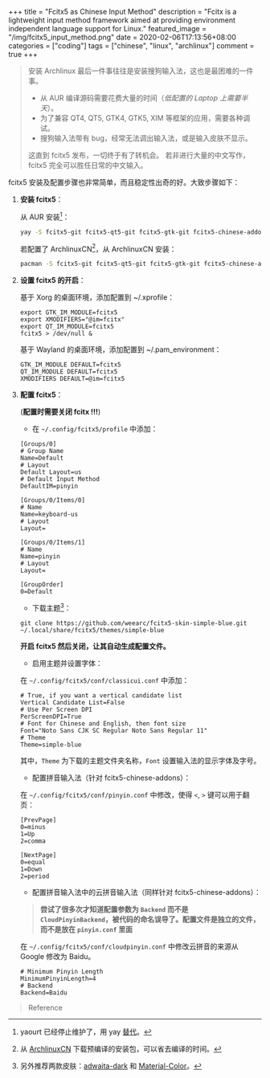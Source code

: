 +++
title = "Fcitx5 as Chinese Input Method"
description = "Fcitx is a lightweight input method framework aimed at providing environment independent language support for Linux."
featured_image = "/img/fcitx5_input_method.png"
date = 2020-02-06T17:13:56+08:00
categories = ["coding"]
tags = ["chinese", "linux", "archlinux"]
comment = true
+++

> 安装 Archlinux 最后一件事往往是安装搜狗输入法，这也是最困难的一件事。
>
> - 从 AUR 编译源码需要花费大量的时间（_低配置的 Laptop 上需要半天_）。
> - 为了兼容 QT4, QT5, GTK4, GTK5, XIM 等框架的应用，需要各种调试。
> - 搜狗输入法带有 bug，经常无法调出输入法，或是输入皮肤不显示。
>
> 这直到 fcitx5 发布，一切终于有了转机会。
> 若非进行大量的中文写作，fcitx5 完全可以胜任日常的中文输入。

fcitx5 安装及配置步骤也非常简单，而且稳定性出奇的好。大致步骤如下：

1. **安装 fcitx5**：

   从 AUR 安装[^1]：

   ```bash
   yay -S fcitx5-git fcitx5-qt5-git fcitx5-gtk-git fcitx5-chinese-addons-git
   ```

   若配置了 ArchlinuxCN[^2]，从 ArchlinuxCN 安装：

   ```bash
   pacman -S fcitx5-git fcitx5-qt5-git fcitx5-gtk-git fcitx5-chinese-addons-git
   ```

2. **设置 fcitx5 的开启**：

   基于 Xorg 的桌面环境，添加配置到 ~/.xprofile：

   ```
   export GTK_IM_MODULE=fcitx5
   export XMODIFIERS="@im=fcitx"
   export QT_IM_MODULE=fcitx5
   fcitx5 > /dev/null &
   ```

   基于 Wayland 的桌面环境，添加配置到 ~/.pam_environment：

   ```
   GTK_IM_MODULE DEFAULT=fcitx5
   QT_IM_MODULE DEFAULT=fcitx5
   XMODIFIERS DEFAULT=@im=fcitx5
   ```

3. **配置 fcitx5**：

   (**配置时需要关闭 fcitx !!!**)

   - 在 `~/.config/fcitx5/profile` 中添加：

   ```
   [Groups/0]
   # Group Name
   Name=Default
   # Layout
   Default Layout=us
   # Default Input Method
   DefaultIM=pinyin

   [Groups/0/Items/0]
   # Name
   Name=keyboard-us
   # Layout
   Layout=

   [Groups/0/Items/1]
   # Name
   Name=pinyin
   # Layout
   Layout=

   [GroupOrder]
   0=Default
   ```

   - 下载主题[^3]：

   ```
   git clone https://github.com/weearc/fcitx5-skin-simple-blue.git ~/.local/share/fcitx5/themes/simple-blue
   ```

   **开启 fcitx5 然后关闭，让其自动生成配置文件。**

   - 启用主题并设置字体：

   在 `~/.config/fcitx5/conf/classicui.conf` 中添加：

   ```
   # True, if you want a vertical candidate list
   Vertical Candidate List=False
   # Use Per Screen DPI
   PerScreenDPI=True
   # Font for Chinese and English, then font size
   Font="Noto Sans CJK SC Regular Noto Sans Regular 11"
   # Theme
   Theme=simple-blue
   ```

   其中，`Theme` 为下载的主题文件夹名称，`Font` 设置输入法的显示字体及字号。

   - 配置拼音输入法（针对 fcitx5-chinese-addons）：

   在 `~/.config/fcitx5/conf/pinyin.conf` 中修改，使得 `<`, `>` 键可以用于翻页：

   ```
   [PrevPage]
   0=minus
   1=Up
   2=comma

   [NextPage]
   0=equal
   1=Down
   2=period
   ```

   - 配置拼音输入法中的云拼音输入法（同样针对 fcitx5-chinese-addons）：

   > **尝试了很多次才知道配置参数为 `Backend` 而不是 `CloudPinyinBackend`，被代码的命名误导了。配置文件是独立的文件，而不是放在 `pinyin.conf` 里面**

   在 `~/.config/fcitx5/conf/cloudpinyin.conf` 中修改云拼音的来源从 Google 修改为 Baidu。

   ```
   # Minimum Pinyin Length
   MinimumPinyinLength=4
   # Backend
   Backend=Baidu
   ```

> Reference

[^1]: yaourt 已经停止维护了，用 yay [替代](https://zhuanlan.zhihu.com/p/42287487)。
[^2]: 从 [ArchlinuxCN](https://www.archlinuxcn.org/archlinux-cn-repo-and-mirror/) 下载预编译的安装包，可以省去编译的时间。
[^3]: 另外推荐两款皮肤：[adwaita-dark](https://github.com/escape0707/fcitx5-adwaita-dark.git) 和 [Material-Color](https://github.com/hosxy/Fcitx5-Material-Color.git)。
